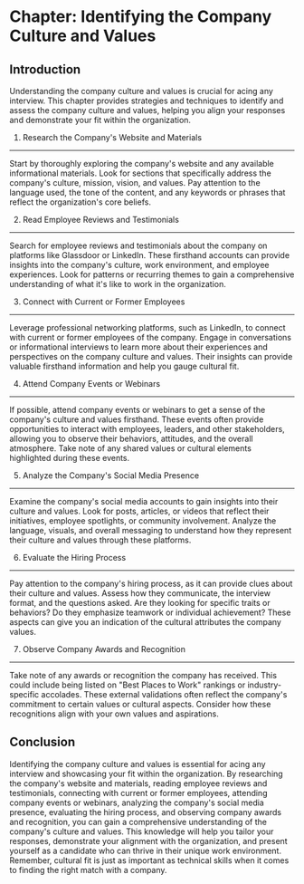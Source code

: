 Chapter: Identifying the Company Culture and Values
===================================================

Introduction
------------

Understanding the company culture and values is crucial for acing any interview. This chapter provides strategies and techniques to identify and assess the company culture and values, helping you align your responses and demonstrate your fit within the organization.

1. Research the Company's Website and Materials
-----------------------------------------------

Start by thoroughly exploring the company's website and any available informational materials. Look for sections that specifically address the company's culture, mission, vision, and values. Pay attention to the language used, the tone of the content, and any keywords or phrases that reflect the organization's core beliefs.

2. Read Employee Reviews and Testimonials
-----------------------------------------

Search for employee reviews and testimonials about the company on platforms like Glassdoor or LinkedIn. These firsthand accounts can provide insights into the company's culture, work environment, and employee experiences. Look for patterns or recurring themes to gain a comprehensive understanding of what it's like to work in the organization.

3. Connect with Current or Former Employees
-------------------------------------------

Leverage professional networking platforms, such as LinkedIn, to connect with current or former employees of the company. Engage in conversations or informational interviews to learn more about their experiences and perspectives on the company culture and values. Their insights can provide valuable firsthand information and help you gauge cultural fit.

4. Attend Company Events or Webinars
------------------------------------

If possible, attend company events or webinars to get a sense of the company's culture and values firsthand. These events often provide opportunities to interact with employees, leaders, and other stakeholders, allowing you to observe their behaviors, attitudes, and the overall atmosphere. Take note of any shared values or cultural elements highlighted during these events.

5. Analyze the Company's Social Media Presence
----------------------------------------------

Examine the company's social media accounts to gain insights into their culture and values. Look for posts, articles, or videos that reflect their initiatives, employee spotlights, or community involvement. Analyze the language, visuals, and overall messaging to understand how they represent their culture and values through these platforms.

6. Evaluate the Hiring Process
------------------------------

Pay attention to the company's hiring process, as it can provide clues about their culture and values. Assess how they communicate, the interview format, and the questions asked. Are they looking for specific traits or behaviors? Do they emphasize teamwork or individual achievement? These aspects can give you an indication of the cultural attributes the company values.

7. Observe Company Awards and Recognition
-----------------------------------------

Take note of any awards or recognition the company has received. This could include being listed on "Best Places to Work" rankings or industry-specific accolades. These external validations often reflect the company's commitment to certain values or cultural aspects. Consider how these recognitions align with your own values and aspirations.

Conclusion
----------

Identifying the company culture and values is essential for acing any interview and showcasing your fit within the organization. By researching the company's website and materials, reading employee reviews and testimonials, connecting with current or former employees, attending company events or webinars, analyzing the company's social media presence, evaluating the hiring process, and observing company awards and recognition, you can gain a comprehensive understanding of the company's culture and values. This knowledge will help you tailor your responses, demonstrate your alignment with the organization, and present yourself as a candidate who can thrive in their unique work environment. Remember, cultural fit is just as important as technical skills when it comes to finding the right match with a company.
